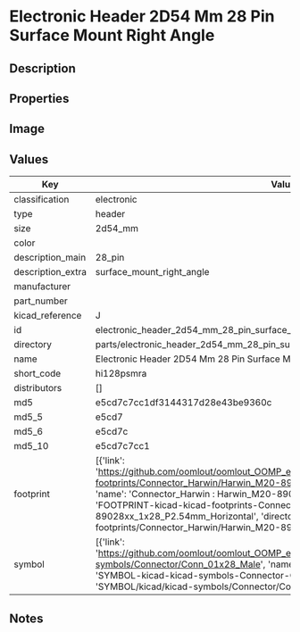 # Electronic Header 2D54 Mm 28 Pin Surface Mount Right Angle

## Description

## Properties


## Image


## Values

| Key | Value |
| --- | --- |
| classification | electronic |
| type | header |
| size | 2d54_mm |
| color |  |
| description_main | 28_pin |
| description_extra | surface_mount_right_angle |
| manufacturer |  |
| part_number |  |
| kicad_reference | J |
| id | electronic_header_2d54_mm_28_pin_surface_mount_right_angle |
| directory | parts/electronic_header_2d54_mm_28_pin_surface_mount_right_angle |
| name | Electronic Header 2D54 Mm 28 Pin Surface Mount Right Angle |
| short_code | hi128psmra |
| distributors | [] |
| md5 | e5cd7c7cc1df3144317d28e43be9360c |
| md5_5 | e5cd7 |
| md5_6 | e5cd7c |
| md5_10 | e5cd7c7cc1 |
| footprint | [{'link': 'https://github.com/oomlout/oomlout_OOMP_eda_V2/tree/main/FOOTPRINT/kicad/kicad-footprints/Connector_Harwin/Harwin_M20-89028xx_1x28_P2.54mm_Horizontal', 'name': 'Connector_Harwin : Harwin_M20-89028xx_1x28_P2.54mm_Horizontal', 'id': 'FOOTPRINT-kicad-kicad-footprints-Connector_Harwin-Harwin_M20-89028xx_1x28_P2.54mm_Horizontal', 'directory': 'FOOTPRINT/kicad/kicad-footprints/Connector_Harwin/Harwin_M20-89028xx_1x28_P2.54mm_Horizontal/'}] |
| symbol | [{'link': 'https://github.com/oomlout/oomlout_OOMP_eda_V2/tree/main/SYMBOL/kicad/kicad-symbols/Connector/Conn_01x28_Male', 'name': 'Connector : Conn_01x28_Male', 'id': 'SYMBOL-kicad-kicad-symbols-Connector-Conn_01x28_Male', 'directory': 'SYMBOL/kicad/kicad-symbols/Connector/Conn_01x28_Male/'}] |

## Notes

